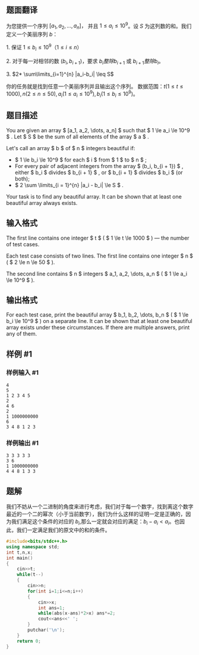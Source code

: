 ## 题面翻译

为您提供一个序列 $[a_1,a_2,...,a_n]，$ 并且 $1 \leq a_i \leq 10^9$。设 $S$ 为这列数的和。我们定义一个美丽序列 $b$：

$1.$ 保证 $1 \leq b_i \leq 10^9（1 \leq i \leq n）$

$2.$ 对于每一对相邻的数 $(b_i,b_{i+1})$，要求 $b_i整除b_{i+1}$ 或 $b_{i+1}整除b_i$。

$3.$ $2* \sum\limits_{i=1}^{n} |a_i-b_i| \leq S$

你的任务就是找到任意一个美丽序列并且输出这个序列。
数据范围：$t(1 \leq t \leq 1000),n(2 \leq n \leq50),a_i(1 \leq a_i \leq 10^9),b_i(1 \leq b_i \leq 10^9)。$

## 题目描述

You are given an array $ [a_1, a_2, \dots, a_n] $ such that $ 1 \le a_i \le 10^9 $ . Let $ S $ be the sum of all elements of the array $ a $ .

Let's call an array $ b $ of $ n $ integers beautiful if:

- $ 1 \le b_i \le 10^9 $ for each $ i $ from $ 1 $ to $ n $ ;
- For every pair of adjacent integers from the array $ (b_i, b_{i + 1}) $ , either $ b_i $ divides $ b_{i + 1} $ , or $ b_{i + 1} $ divides $ b_i $ (or both);
- $ 2 \sum \limits_{i = 1}^{n} |a_i - b_i| \le S $ .

Your task is to find any beautiful array. It can be shown that at least one beautiful array always exists.

## 输入格式

The first line contains one integer $ t $ ( $ 1 \le t \le 1000 $ ) — the number of test cases.

Each test case consists of two lines. The first line contains one integer $ n $ ( $ 2 \le n \le 50 $ ).

The second line contains $ n $ integers $ a_1, a_2, \dots, a_n $ ( $ 1 \le a_i \le 10^9 $ ).

## 输出格式

For each test case, print the beautiful array $ b_1, b_2, \dots, b_n $ ( $ 1 \le b_i \le 10^9 $ ) on a separate line. It can be shown that at least one beautiful array exists under these circumstances. If there are multiple answers, print any of them.

## 样例 #1

### 样例输入 #1

```
4
5
1 2 3 4 5
2
4 6
2
1 1000000000
6
3 4 8 1 2 3
```

### 样例输出 #1

```
3 3 3 3 3
3 6
1 1000000000
4 4 8 1 3 3
```

## 题解
我们不妨从一个二进制的角度来进行考虑，我们对于每一个数字，找到离这个数字最近的一个二的幂次（小于当前数字），我们为什么这样的证明一定是正确的，因为我们满足这个条件的对应的 $b_{i}$,那么一定就会对应的满足：$b_{i}-a_{i}<a_{i}$。也因此，我们一定满足我们的原文中的和的条件。

```cpp
#include<bits/stdc++.h>
using namespace std;
int t,n,x;
int main()
{
	cin>>t;
	while(t--)
	{
		cin>>n;
		for(int i=1;i<=n;i++)
		{
			cin>>x;
			int ans=1;
			while(abs(x-ans)*2>x) ans*=2;
			cout<<ans<<' ';
		}
		putchar('\n');
	}
	return 0;
}
```